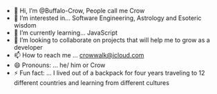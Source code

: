 - 👋 Hi, I’m @Buffalo-Crow, People call me Crow 
- 👀 I’m interested in... Software Engineering, Astrology and Esoteric wisdom
- 🌱 I’m currently learning... JavaScript
- 💞️ I’m looking to collaborate on projects that will help me to grow as a developer
- 📫 How to reach me ... crowwalk@icloud.com
- 😄 Pronouns: ... he/ him or Crow 
- ⚡ Fun fact: ... I lived out of a backpack for four years traveling to 12 different countries and learning from different cultures

<!---
Buffalo-Crow/Buffalo-Crow is a ✨ special ✨ repository because its `README.md` (this file) appears on your GitHub profile.
You can click the Preview link to take a look at your changes.
--->
